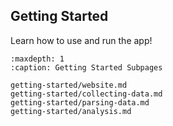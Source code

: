 ## Getting Started

Learn how to use and run the app!

```{toctree}
:maxdepth: 1
:caption: Getting Started Subpages

getting-started/website.md
getting-started/collecting-data.md
getting-started/parsing-data.md
getting-started/analysis.md
```

